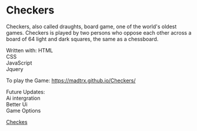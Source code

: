 # Checkers
 
Checkers, also called draughts, board game, one of the world's oldest games. Checkers is played by two persons who oppose each other across a board of 64 light and dark squares, the same as a chessboard.

Written with: 
HTML  
CSS   
JavaScript  
Jquery 

 To play the Game: https://madtrx.github.io/Checkers/
 
Future Updates:  
Ai intergration  
Better Ui  
Game Options  

[Checkes](Pictures/Checkers.png)
